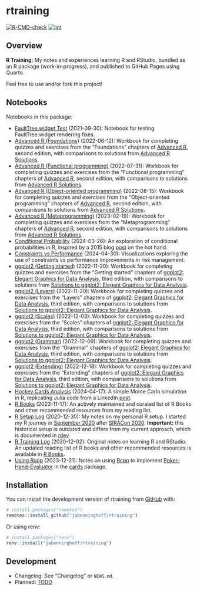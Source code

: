 
<!-- README.md is generated from README.Rmd. Please edit that file -->

# rtraining

<!-- badges: start -->

[![R-CMD-check](https://github.com/jabenninghoff/rtraining/workflows/R-CMD-check/badge.svg)](https://github.com/jabenninghoff/rtraining/actions)
[![lint](https://github.com/jabenninghoff/rtraining/workflows/lint/badge.svg)](https://github.com/jabenninghoff/rtraining/actions)
<!-- badges: end -->

## Overview

**R Training:** My notes and experiences learning R and RStudio, bundled
as an R package (work-in-progress), and published to GitHub Pages using
Quarto.

Feel free to use and/or fork this project!

## Notebooks

Notebooks in this package:

- [FaultTree.widget
  Test](https://jabenninghoff.github.io/rtraining/analysis/FaultTree.html)
  (2021-09-30): Notebook for testing FaultTree.widget rendering fixes.
- [Advanced R
  (Foundations)](https://jabenninghoff.github.io/rtraining/analysis/advanced-r-1.html)
  (2022-06-12): Workbook for completing quizzes and exercises from the
  “Foundations” chapters of [Advanced
  R](https://adv-r.hadley.nz/index.html), second edition, with
  comparisons to solutions from [Advanced R
  Solutions](https://advanced-r-solutions.rbind.io).
- [Advanced R (Functional
  programming)](https://jabenninghoff.github.io/rtraining/analysis/advanced-r-2.html)
  (2022-07-31): Workbook for completing quizzes and exercises from the
  “Functional programming” chapters of [Advanced
  R](https://adv-r.hadley.nz/index.html), second edition, with
  comparisons to solutions from [Advanced R
  Solutions](https://advanced-r-solutions.rbind.io).
- [Advanced R (Object-oriented
  programming)](https://jabenninghoff.github.io/rtraining/analysis/advanced-r-3.html)
  (2022-08-15): Workbook for completing quizzes and exercises from the
  “Object-oriented programming” chapters of [Advanced
  R](https://adv-r.hadley.nz/index.html), second edition, with
  comparisons to solutions from [Advanced R
  Solutions](https://advanced-r-solutions.rbind.io).
- [Advanced R
  (Metaprogramming)](https://jabenninghoff.github.io/rtraining/analysis/advanced-r-4.html)
  (2023-02-19): Workbook for completing quizzes and exercises from the
  “Metaprogramming” chapters of [Advanced
  R](https://adv-r.hadley.nz/index.html), second edition, with
  comparisons to solutions from [Advanced R
  Solutions](https://advanced-r-solutions.rbind.io).
- [Conditional
  Probability](https://jabenninghoff.github.io/rtraining/analysis/cond-prob.html)
  (2024-03-26): An exploration of conditional probabilities in R,
  inspired by a 2015 blog
  [post](https://statmodeling.stat.columbia.edu/2015/07/09/hey-guess-what-there-really-is-a-hot-hand/)
  on the hot hand.
- [Constraints vs
  Performance](https://jabenninghoff.github.io/rtraining/analysis/constraints.html)
  (2024-04-30): Visualizations exploring the use of constraints vs
  performance improvements in risk management.
- [ggplot2 (Getting
  started)](https://jabenninghoff.github.io/rtraining/analysis/ggplot2-1.html)
  (2022-11-20): Workbook for completing quizzes and exercises from the
  “Getting started” chapters of [ggplot2: Elegant Graphics for Data
  Analysis](https://ggplot2-book.org/index.html), third edition, with
  comparisons to solutions from [Solutions to ggplot2: Elegant Graphics
  for Data Analysis](https://ggplot2-book-solutions-3ed.netlify.app).
- [ggplot2
  (Layers)](https://jabenninghoff.github.io/rtraining/analysis/ggplot2-2.html)
  (2022-11-20): Workbook for completing quizzes and exercises from the
  “Layers” chapters of [ggplot2: Elegant Graphics for Data
  Analysis](https://ggplot2-book.org/index.html), third edition, with
  comparisons to solutions from [Solutions to ggplot2: Elegant Graphics
  for Data Analysis](https://ggplot2-book-solutions-3ed.netlify.app).
- [ggplot2
  (Scales)](https://jabenninghoff.github.io/rtraining/analysis/ggplot2-3.html)
  (2022-12-03): Workbook for completing quizzes and exercises from the
  “Scales” chapters of [ggplot2: Elegant Graphics for Data
  Analysis](https://ggplot2-book.org/index.html), third edition, with
  comparisons to solutions from [Solutions to ggplot2: Elegant Graphics
  for Data Analysis](https://ggplot2-book-solutions-3ed.netlify.app).
- [ggplot2
  (Grammar)](https://jabenninghoff.github.io/rtraining/analysis/ggplot2-4.html)
  (2022-12-09): Workbook for completing quizzes and exercises from the
  “Grammar” chapters of [ggplot2: Elegant Graphics for Data
  Analysis](https://ggplot2-book.org/index.html), third edition, with
  comparisons to solutions from [Solutions to ggplot2: Elegant Graphics
  for Data Analysis](https://ggplot2-book-solutions-3ed.netlify.app).
- [ggplot2
  (Extending)](https://jabenninghoff.github.io/rtraining/analysis/ggplot2-5.html)
  (2022-12-18): Workbook for completing quizzes and exercises from the
  “Extending” chapters of [ggplot2: Elegant Graphics for Data
  Analysis](https://ggplot2-book.org/index.html), third edition, with
  comparisons to solutions from [Solutions to ggplot2: Elegant Graphics
  for Data Analysis](https://ggplot2-book-solutions-3ed.netlify.app).
- [Hockey Cards
  Analysis](https://jabenninghoff.github.io/rtraining/analysis/hockey-cards.html)
  (2024-04-17): A simple Monte Carlo simulation in R, replicating Julia
  code from a LinkedIn
  [post](https://www.linkedin.com/posts/etorkia_gretzky-card-simulation-using-julia-activity-7186379288563048448--FVH).
- [R
  Books](https://jabenninghoff.github.io/rtraining/analysis/r-books.html)
  (2023-11-17): An actively maintained and curated list of R Books and
  other recommended resources from my reading list.
- [R Setup
  Log](https://jabenninghoff.github.io/rtraining/analysis/r-setup-log.html)
  (2020-12-30): My notes on my personal R setup. I started my R journey
  in [September
  2020](https://www.information-safety.org/2020/09/11/working-with-r/)
  after [SIRACon 2020](https://societyinforisk.org/event-3899786).
  **Important:** this historical setup is outdated and differs from my
  current approach, which is documented in
  [rdev](https://jabenninghoff.github.io/rdev/articles/rdev.html).
- [R Training
  Log](https://jabenninghoff.github.io/rtraining/analysis/r-training-log.html)
  (2020-12-02): Original notes on learning R and RStudio. An updated
  reading list of R books and other recommended resources is available
  in [R Books](r-books.html).
- [Using
  Rcpp](https://jabenninghoff.github.io/rtraining/analysis/using-Rcpp.html)
  (2023-12-21): Notes on using [Rcpp](https://www.rcpp.org) to implement
  [Poker-Hand-Evaluator](https://github.com/HenryRLee/PokerHandEvaluator)
  in the [cards](https://jabenninghoff.github.io/cards/) package.

## Installation

You can install the development version of rtraining from
[GitHub](https://github.com/) with:

``` r
# install.packages("remotes")
remotes::install_github("jabenninghoff/rtraining")
```

Or using renv:

``` r
# install.packages("renv")
renv::install("jabenninghoff/rtraining")
```

## Development

- Changelog: See “Changelog” or `NEWS.md`.
- Planned: [TODO](TODO.md)
